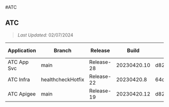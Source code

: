 
 #ATC 


## ATC 

> *Last Updated:* 02/07/2024

| Application | Branch | Release | Build | Commit# | Deployed On | Comments |
| ---- | ---- | ---- | ---- | ---- | ---- | ---- |
| ATC App Svc | main | Release-28 | 20230420.10 | d82b34f1e39dd3537a8e13e3fb9a13d9abec89a8 | 04/20/2023 |  |
| ATC Infra | healthcheckHotfix | Release-22 | 20230420.8 | 64c92f2d4e8a536f782cfad51afcbd73cefa698e | 04/20/2023 |  |
| ATC Apigee | main | Release-19 | 20230420.12 | d82b34f1e39dd3537a8e13e3fb9a13d9abec89a8 | 04/20/2023 |  |



